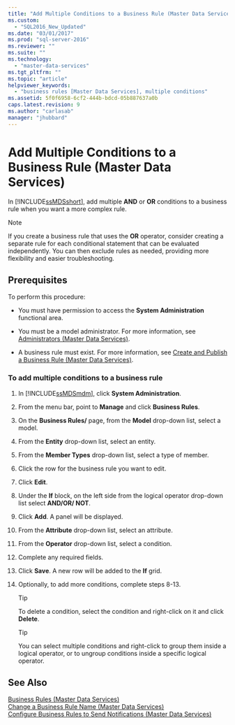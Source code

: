 ```yaml
---
title: "Add Multiple Conditions to a Business Rule (Master Data Services) | Microsoft Docs"
ms.custom: 
  - "SQL2016_New_Updated"
ms.date: "03/01/2017"
ms.prod: "sql-server-2016"
ms.reviewer: ""
ms.suite: ""
ms.technology: 
  - "master-data-services"
ms.tgt_pltfrm: ""
ms.topic: "article"
helpviewer_keywords: 
  - "business rules [Master Data Services], multiple conditions"
ms.assetid: 5f0f6958-6cf2-444b-bdcd-05b887637a0b
caps.latest.revision: 9
ms.author: "carlasab"
manager: "jhubbard"
---
```

# Add Multiple Conditions to a Business Rule (Master Data Services)
  In [!INCLUDE[ssMDSshort](../analysis-services/includes/ssmdsshort-md.md)], add multiple **AND** or **OR** conditions to a business rule when you want a more complex rule.  
  
> [!NOTE]  
>  If you create a business rule that uses the **OR** operator, consider creating a separate rule for each conditional statement that can be evaluated independently. You can then exclude rules as needed, providing more flexibility and easier troubleshooting.  
  
## Prerequisites  
 To perform this procedure:  
  
-   You must have permission to access the **System Administration** functional area.  
  
-   You must be a model administrator. For more information, see [Administrators &#40;Master Data Services&#41;](../master-data-services/administrators-master-data-services.md).  
  
-   A business rule must exist. For more information, see [Create and Publish a Business Rule &#40;Master Data Services&#41;](../master-data-services/create-and-publish-a-business-rule-master-data-services.md).  
  
### To add multiple conditions to a business rule  
  
1.  In [!INCLUDE[ssMDSmdm](../database-engine/install/windows/includes/ssmdsmdm-md.md)], click **System Administration**.  
  
2.  From the menu bar, point to **Manage** and click **Business Rules**.  
  
3.  On the **Business Rules/** page, from the **Model** drop-down list, select a model.  
  
4.  From the **Entity** drop-down list, select an entity.  
  
5.  From the **Member Types** drop-down list, select a type of member.  
  
6.  Click the row for the business rule you want to edit.  
  
7.  Click **Edit**.  
  
8.  Under the **If** block, on the left side from the logical operator drop-down list select **AND/OR/ NOT**.  
  
9. Click **Add**. A panel will be displayed.  
  
10. From the **Attribute** drop-down list, select an attribute.  
  
11. From the **Operator** drop-down list, select a condition.  
  
12. Complete any required fields.  
  
13. Click **Save**. A new row will be added to the **If** grid.  
  
14. Optionally, to add more conditions, complete steps 8-13.  
  
    > [!TIP]  
    >  To delete a condition, select the condition and right-click on it and click **Delete**.  
  
    > [!TIP]  
    >  You can select multiple conditions and right-click to group them inside a logical operator, or to ungroup conditions inside a specific logical operator.  
  
## See Also  
 [Business Rules &#40;Master Data Services&#41;](../master-data-services/business-rules-master-data-services.md)   
 [Change a Business Rule Name &#40;Master Data Services&#41;](../master-data-services/change-a-business-rule-name-master-data-services.md)   
 [Configure Business Rules to Send Notifications &#40;Master Data Services&#41;](../master-data-services/configure-business-rules-to-send-notifications-master-data-services.md)  
  
  